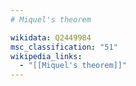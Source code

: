 ```yaml
---
# Miquel's theorem

wikidata: Q2449984
msc_classification: "51"
wikipedia_links:
  - "[[Miquel's theorem]]"
---
```

